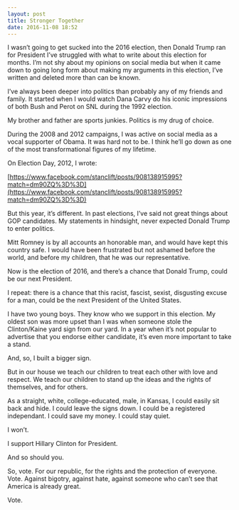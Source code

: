 ```yaml
---
layout: post
title: Stronger Together
date: 2016-11-08 18:52
---
```


I wasn’t going to get sucked into the 2016 election, then Donald Trump ran for President I’ve struggled with what to write about this election for months. I’m not shy about my opinions on social media but when it came down to going long form about making my arguments in this election, I’ve written and deleted more than can be known.

I’ve always been deeper into politics than probably any of my friends and family. It started when I would watch Dana Carvy do his iconic impressions of both Bush and Perot on SNL during the 1992 election.

My brother and father are sports junkies. Politics is my drug of choice.

During the 2008 and 2012 campaigns, I was active on social media as a vocal supporter of Obama. It was hard not to be. I think he’ll go down as one of the most transformational figures of my lifetime.

On Election Day, 2012, I wrote:

[https://www.facebook.com/stanclift/posts/908138915995?match=dm90ZQ%3D%3D](https://www.facebook.com/stanclift/posts/908138915995?match=dm90ZQ%3D%3D)

But this year, it’s different. In past elections, I’ve said not great things about GOP candidates. My statements in hindsight, never expected Donald Trump to enter politics.

Mitt Romney is by all accounts an honorable man, and would have kept this country safe. I would have been frustrated but not ashamed before the world, and before my children, that he was our representative.

Now is the election of 2016, and there’s a chance that Donald Trump, could be our next President.

I repeat: there is a chance that this racist, fascist, sexist, disgusting excuse for a man, could be the next President of the United States.

I have two young boys. They know who we support in this election. My oldest son was more upset than I was when someone stole the Clinton/Kaine yard sign from our yard. In a year when it’s not popular to advertise that you endorse either candidate, it’s even more important to take a stand.

And, so, I built a bigger sign.

But in our house we teach our children to treat each other with love and respect. We teach our children to stand up the ideas and the rights of themselves, and for others.

As a straight, white, college-educated, male, in Kansas, I could easily sit back and hide. I could leave the signs down. I could be a registered independant. I could save my money. I could stay quiet.

I won’t.

I support Hillary Clinton for President.

And so should you.

So, vote. For our republic, for the rights and the protection of everyone. Vote. Against bigotry, against hate, against someone who can’t see that America is already great.

Vote.
